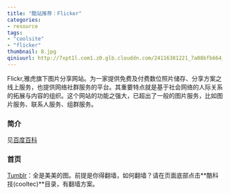 ```yaml
---
title: "酷站推荐：Flicker"
categories: 
- resource
tags: 
- "coolsite"
- "flicker"
thumbnail: 8.jpg
qiniuurl: http://7xpt1l.com1.z0.glb.clouddn.com/24116381221_7a08bfb664_o.jpg
---
```

Flickr,雅虎旗下图片分享网站。为一家提供免费及付费数位照片储存、分享方案之线上服务，也提供网络社群服务的平台。其重要特点就是基于社会网络的人际关系的拓展与内容的组织。这个网站的功能之强大，已超出了一般的图片服务，比如图片服务、联系人服务、组群服务。<!--more-->

### 简介
见[百度百科](http://baike.baidu.com/link?url=fve6YG5qiDZRtG9T1Lnra3EGhhS_TxHK-r24AFJQ8DBZwdtNmUydouDEQXx0qvWXh1vrzXGOwVJN3sswz4org_)

### 首页
[Tumblr](https://www.flickr.com/photos/totororo-roro/albums)：全是美美的图。前提是你得翻墙，如何翻墙？请在页面底部点击**酷科技(cooltec)**目录，有翻墙方案。